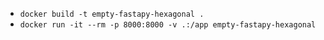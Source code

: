 
- `docker build -t empty-fastapy-hexagonal .`
- `docker run -it --rm -p 8000:8000 -v .:/app empty-fastapy-hexagonal`
